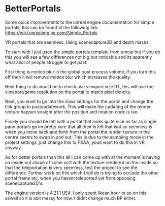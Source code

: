 # BetterPortals

Some quick improvements to the unreal engine documentation for simple portals, this can be found at the following link.
https://wiki.unrealengine.com/Simple_Portals

VR portals that are seemless. Using scenecapture2D and depth masks.

To start with I just used the simple portals template from unreal but if you do this you will see a few differences not big but noticable
and its aparently what allot of people struggle to get past.

First thing is motion blur in the global post process volume, if you turn this off then it will remove motion blur which increases the quality.

Next thing to do would be to check use viewport size RT, this will use the viewport/game resolution on the portal to match pixel dencity.

Next, you want to go into the class settings for the portal and change the tick group to postupdatework. This will make the updating of 
the render texture happen straight after the position and rotation code is ran.

Finally you should be left with a portal that looks quite nice as far as single pane portals go im pretty sure that all their is left that
isnt so seemless is when you move back and forth from the portal the render texture in the centre seems to swap in and out. This is 
due to the sampling mode in the project settings, just change this to FXAA, youd want to do this in VR anyway.

As for better portals than this all I can come up with at the moment is having an inside out shape of some sort with the texture rendered
on the inside so that the teleportation is very seemless, test the project to see the difference. Further work on this which I will do is
trying to occlude the other portal frame etc. when you havent teleported yet from opposing scenecapture2D's.

The engine version is 4.21.1 UE4. 
I only spent likean hour or so on this aswell so it is abit messy for now. I didnt change much BP either.
